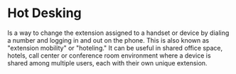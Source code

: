 # Hot Desking

Is a way to change the extension assigned to a handset or device by
dialing a number and logging in and out on the phone. This is also known
as \"extension mobility\" or \"hoteling.\" It can be useful in shared
office space, hotels, call center or conference room environment where a
device is shared among multiple users, each with their own unique
extension.
